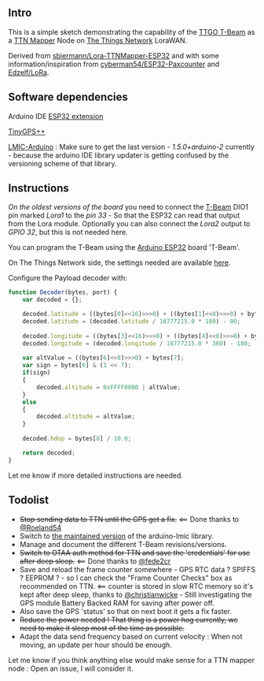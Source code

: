 ## Intro

This is a simple sketch demonstrating the capability of the [TTGO T-Beam](https://www.aliexpress.com/store/product/TTGO-T-Beam-ESP32-433-868-915Mhz-WiFi-wireless-Bluetooth-Module-ESP-32-GPS-NEO-6M/2090076_32875743018.html) as a [TTN Mapper](https://ttnmapper.org/) Node on [The Things Network](https://www.thethingsnetwork.org/) LoraWAN.

Derived from [sbiermann/Lora-TTNMapper-ESP32](https://github.com/sbiermann/Lora-TTNMapper-ESP32) and with some information/inspiration from [cyberman54/ESP32-Paxcounter](https://github.com/cyberman54/ESP32-Paxcounter) and [Edzelf/LoRa](https://github.com/Edzelf/LoRa).

## Software dependencies

Arduino IDE [ESP32 extension](https://github.com/espressif/arduino-esp32)

[TinyGPS++](http://arduiniana.org/libraries/tinygpsplus/)

[LMIC-Arduino](https://github.com/matthijskooijman/arduino-lmic) : Make sure to get the last version - *1.5.0+arduino-2* currently - because the arduino IDE library updater is getting confused by the versioning scheme of that library.

## Instructions

*On the oldest versions of the board* you need to connect the [T-Beam](https://github.com/LilyGO/TTGO-T-Beam) DIO1 pin marked *Lora1* to the *pin 33* - So that the ESP32 can read that output from the Lora module.
Optionally you can also connect the *Lora2* output to *GPIO 32*, but this is not needed here.

You can program the T-Beam using the [Arduino ESP32](https://github.com/espressif/arduino-esp32) board 'T-Beam'.

On The Things Network side, the settings needed are available [here](https://www.thethingsnetwork.org/docs/applications/ttnmapper/).

Configure the Payload decoder with:
```javascript
function Decoder(bytes, port) {
    var decoded = {};

    decoded.latitude = ((bytes[0]<<16)>>>0) + ((bytes[1]<<8)>>>0) + bytes[2];
    decoded.latitude = (decoded.latitude / 16777215.0 * 180) - 90;
  
    decoded.longitude = ((bytes[3]<<16)>>>0) + ((bytes[4]<<8)>>>0) + bytes[5];
    decoded.longitude = (decoded.longitude / 16777215.0 * 360) - 180;
  
    var altValue = ((bytes[6]<<8)>>>0) + bytes[7];
    var sign = bytes[6] & (1 << 7);
    if(sign)
    {
        decoded.altitude = 0xFFFF0000 | altValue;
    }
    else
    {
        decoded.altitude = altValue;
    }
  
    decoded.hdop = bytes[8] / 10.0;

    return decoded;
}
```

Let me know if more detailed instructions are needed.

## Todolist

* ~~Stop sending data to TTN until the GPS get a fix.~~ <== Done thanks to [@Roeland54](https://github.com/Roeland54)
* Switch to [the maintained version](https://github.com/mcci-catena/arduino-lmic) of the arduino-lmic library.
* Manage and document the different T-Beam revisions/versions.
* ~~Switch to OTAA auth method for TTN and save the 'credentials' for use after deep sleep.~~ <== Done thanks to [@fede2cr](https://github.com/fede2cr)
* Save and reload the frame counter somewhere - GPS RTC data ? SPIFFS ? EEPROM ? - so I can check the "Frame Counter Checks" box as recommended on TTN. <== counter is stored in slow RTC memory so it's kept after deep sleep, thanks to [@christianwicke](https://github.com/christianwicke) - Still investigating the GPS module Battery Backed RAM for saving after power off.
* Also save the GPS 'status' so that on next boot it gets a fix faster.
* ~~Reduce the power needed ! That thing is a power hog currently, we need to make it sleep most of the time as possible.~~
* Adapt the data send frequency based on current velocity : When not moving, an update per hour should be enough.

Let me know if you think anything else would make sense for a TTN mapper node : Open an issue, I will consider it.

